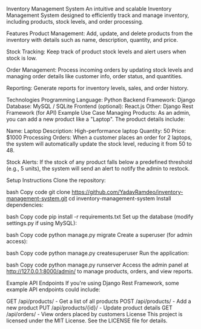 Inventory Management System
An intuitive and scalable Inventory Management System designed to efficiently track and manage inventory, including products, stock levels, and order processing.

Features
Product Management:
Add, update, and delete products from the inventory with details such as name, description, quantity, and price.

Stock Tracking:
Keep track of product stock levels and alert users when stock is low.

Order Management:
Process incoming orders by updating stock levels and managing order details like customer info, order status, and quantities.

Reporting:
Generate reports for inventory levels, sales, and order history.

Technologies
Programming Language: Python
Backend Framework: Django
Database: MySQL / SQLite
Frontend (optional): React.js
Other: Django Rest Framework (for API)
Example Use Case
Managing Products:
As an admin, you can add a new product like a "Laptop". The product details include:

Name: Laptop
Description: High-performance laptop
Quantity: 50
Price: $1000
Processing Orders:
When a customer places an order for 2 laptops, the system will automatically update the stock level, reducing it from 50 to 48.

Stock Alerts:
If the stock of any product falls below a predefined threshold (e.g., 5 units), the system will send an alert to notify the admin to restock.

Setup Instructions
Clone the repository:

bash
Copy code
git clone https://github.com/YadavRamdeo/inventory-management-system.git
cd inventory-management-system
Install dependencies:

bash
Copy code
pip install -r requirements.txt
Set up the database (modify settings.py if using MySQL):

bash
Copy code
python manage.py migrate
Create a superuser (for admin access):

bash
Copy code
python manage.py createsuperuser
Run the application:

bash
Copy code
python manage.py runserver
Access the admin panel at http://127.0.0.1:8000/admin/ to manage products, orders, and view reports.

Example API Endpoints
If you're using Django Rest Framework, some example API endpoints could include:

GET /api/products/ - Get a list of all products
POST /api/products/ - Add a new product
PUT /api/products/{id}/ - Update product details
GET /api/orders/ - View orders placed by customers
License
This project is licensed under the MIT License. See the LICENSE file for details.

